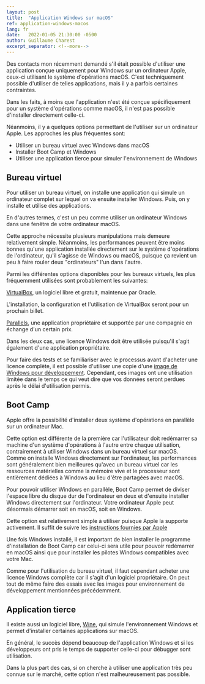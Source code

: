 ```yaml
---
layout: post
title:  "Application Windows sur macOS"
ref: application-windows-macos
lang: fr
date:   2022-01-05 21:30:00 -0500
author: Guillaume Charest
excerpt_separator: <!--more-->
---
```

Des contacts mon récemment demandé s'il était possible d'utiliser une application conçue uniquement pour Windows sur un ordinateur Apple, ceux-ci utilisant le système d'opérations macOS.
C'est techniquement possible d'utiliser de telles applications, mais il y a parfois certaines contraintes.
<!--more-->
Dans les faits, à moins que l'application n'est été conçue spécifiquement pour un système d'opérations comme macOS, il n'est pas possible d'installer directement celle-ci.

Néanmoins, il y a quelques options permettant de l'utiliser sur un ordinateur Apple.
Les approches les plus fréquentes sont:

- Utiliser un bureau virtuel avec Windows dans macOS
- Installer Boot Camp et Windows
- Utiliser une application tierce pour simuler l'environnement de Windows

## Bureau virtuel

Pour utiliser un bureau virtuel, on installe une application qui simule un ordinateur complet sur lequel on va ensuite installer Windows.
Puis, on y installe et utilise des applications.

En d'autres termes, c'est un peu comme utiliser un ordinateur Windows dans une fenêtre de votre ordinateur macOS.

Cette approche nécessite plusieurs manipulations mais demeure relativement simple.
Néanmoins, les performances peuvent être moins bonnes qu'une application installée directement sur le système d'opérations de l'ordinateur, qu'il s'agisse de Windows ou macOS, puisque ça revient un peu à faire rouler deux "ordinateurs" l'un dans l'autre.

Parmi les différentes options disponibles pour les bureaux virtuels, les plus fréquemment utilisées sont probablement les suivantes:

[VirtualBox](https://www.virtualbox.org/), un logiciel libre et gratuit, maintenue par Oracle.

L'installation, la configuration et l'utilisation de VirtualBox seront pour un prochain billet.

[Parallels](https://www.parallels.com/ca/), une application propriétaire et supportée par une compagnie en échange d'un certain prix.

Dans les deux cas, une licence Windows doit être utilisée puisqu'il s'agit également d'une application propriétaire.

Pour faire des tests et se familiariser avec le processus avant d'acheter une licence complète, il est possible d'utiliser une copie d'une [image de Windows pour développement](https://developer.microsoft.com/en-us/windows/downloads/virtual-machines/).
Cependant, ces images ont une utilisation limitée dans le temps ce qui veut dire que vos données seront perdues après le délai d'utilisation permis.

## Boot Camp

Apple offre la possibilité d'installer deux système d'opérations en parallèle sur un ordinateur Mac.

Cette option est différente de la première car l'utilisateur doit redémarrer sa machine d'un système d'opérations à l'autre entre chaque utilisation, contrairement à utiliser Windows dans un bureau virtuel sur macOS.
Comme on installe Windows directement sur l'ordinateur, les performances sont généralement bien meilleures qu'avec un bureau virtuel car les ressources matérielles comme la mémoire vive et le processeur sont entièrement dédiées à Windows au lieu d'être partagées avec macOS.

Pour pouvoir utiliser Windows en parallèle, Boot Camp permet de diviser l'espace libre du disque dur de l'ordinateur en deux et d'ensuite installer Windows directement sur l'ordinateur.
Votre ordinateur Apple peut désormais démarrer soit en macOS, soit en Windows.

Cette option est relativement simple à utiliser puisque Apple la supporte activement.
Il suffit de suivre les [instructions fournies par Apple](https://support.apple.com/fr-ca/HT201468)

Une fois Windows installé, il est important de bien installer le programme d'installation de Boot Camp car celui-ci sera utile pour pouvoir redémarrer en macOS ainsi que pour installer les pilotes Windows compatibles avec votre Mac.

Comme pour l'utilisation du bureau virtuel, il faut cependant acheter une licence Windows complète car il s'agit d'un logiciel propriétaire.
On peut tout de même faire des essais avec les images pour environnement de développement mentionnées précédemment.

## Application tierce

Il existe aussi un logiciel libre, [Wine](https://www.winehq.org/), qui simule l'environnement Windows et permet d'installer certaines applications sur macOS.

En général, le succès dépend beaucoup de l'application Windows et si les développeurs ont pris le temps de supporter celle-ci pour débugger sont utilisation.

Dans la plus part des cas, si on cherche à utiliser une application très peu connue sur le marché, cette option n'est malheureusement pas possible.

